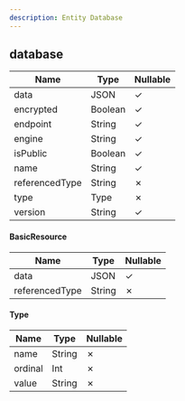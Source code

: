 ```yaml
---
description: Entity Database
---
```

database
--------

| **Name**       | **Type** | **Nullable** |
| -------------- | -------- | ------------ |
| data           | JSON     | &check;      |
| encrypted      | Boolean  | &check;      |
| endpoint       | String   | &check;      |
| engine         | String   | &check;      |
| isPublic       | Boolean  | &check;      |
| name           | String   | &check;      |
| referencedType | String   | &cross;      |
| type           | Type     | &cross;      |
| version        | String   | &check;      |

#### BasicResource
| **Name**       | **Type** | **Nullable** |
| -------------- | -------- | ------------ |
| data           | JSON     | &check;      |
| referencedType | String   | &cross;      |

#### Type
| **Name** | **Type** | **Nullable** |
| -------- | -------- | ------------ |
| name     | String   | &cross;      |
| ordinal  | Int      | &cross;      |
| value    | String   | &cross;      |
